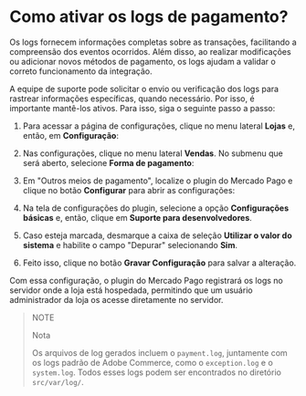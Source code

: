 # Como ativar os logs de pagamento?

Os logs fornecem informações completas sobre as transações, facilitando a compreensão dos eventos ocorridos. Além disso, ao realizar modificações ou adicionar novos métodos de pagamento, os logs ajudam a validar o correto funcionamento da integração.

A equipe de suporte pode solicitar o envio ou verificação dos logs para rastrear informações específicas, quando necessário. Por isso, é importante mantê-los ativos. Para isso, siga o seguinte passo a passo:

1. Para acessar a página de configurações, clique no menu lateral **Lojas** e, então, em **Configuração**:


2. Nas configurações, clique no menu lateral **Vendas**. No submenu que será aberto, selecione **Forma de pagamento**:


3. Em "Outros meios de pagamento", localize o plugin do Mercado Pago e clique no botão **Configurar** para abrir as configurações:


4. Na tela de configurações do plugin, selecione a opção **Configurações básicas** e, então, clique em **Suporte para desenvolvedores**. 


5. Caso esteja marcada, desmarque a caixa de seleção **Utilizar o valor do sistema** e habilite o campo "Depurar" selecionando **Sim**.


6. Feito isso, clique no botão **Gravar Configuração** para salvar a alteração.

Com essa configuração, o plugin do Mercado Pago registrará os logs no servidor onde a loja está hospedada, permitindo que um usuário administrador da loja os acesse diretamente no servidor.

> NOTE
>
> Nota
>
> Os arquivos de log gerados incluem o `payment.log`, juntamente com os logs padrão de Adobe Commerce, como o  `exception.log` e o `system.log`. Todos esses logs podem ser encontrados no diretório `src/var/log/`.


